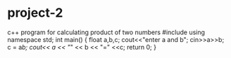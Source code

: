 # project-2
c++ program for calculating product of two numbers
#include<iostream>
using namespace std;
int main()
{
	float a,b,c;
	cout<<"enter a and b";
	cin>>a>>b;
	c = a*b;
	cout<< a << "*" << b << "=" <<c;
	return 0;
}
